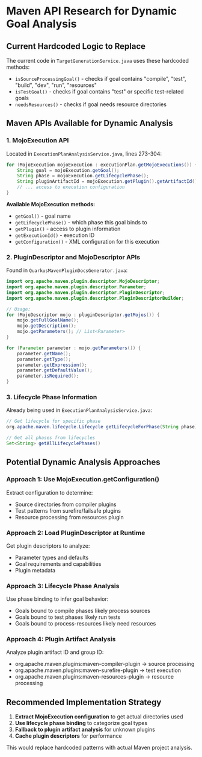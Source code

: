 # Maven API Research for Dynamic Goal Analysis

## Current Hardcoded Logic to Replace

The current code in `TargetGenerationService.java` uses these hardcoded methods:
- `isSourceProcessingGoal()` - checks if goal contains "compile", "test", "build", "dev", "run", "resources"
- `isTestGoal()` - checks if goal contains "test" or specific test-related goals
- `needsResources()` - checks if goal needs resource directories

## Maven APIs Available for Dynamic Analysis

### 1. MojoExecution API
Located in `ExecutionPlanAnalysisService.java`, lines 273-304:
```java
for (MojoExecution mojoExecution : executionPlan.getMojoExecutions()) {
    String goal = mojoExecution.getGoal();
    String phase = mojoExecution.getLifecyclePhase();
    String pluginArtifactId = mojoExecution.getPlugin().getArtifactId();
    // ... access to execution configuration
}
```

**Available MojoExecution methods:**
- `getGoal()` - goal name
- `getLifecyclePhase()` - which phase this goal binds to
- `getPlugin()` - access to plugin information
- `getExecutionId()` - execution ID
- `getConfiguration()` - XML configuration for this execution

### 2. PluginDescriptor and MojoDescriptor APIs
Found in `QuarkusMavenPluginDocsGenerator.java`:
```java
import org.apache.maven.plugin.descriptor.MojoDescriptor;
import org.apache.maven.plugin.descriptor.Parameter;
import org.apache.maven.plugin.descriptor.PluginDescriptor;
import org.apache.maven.plugin.descriptor.PluginDescriptorBuilder;

// Usage:
for (MojoDescriptor mojo : pluginDescriptor.getMojos()) {
    mojo.getFullGoalName();
    mojo.getDescription();
    mojo.getParameters(); // List<Parameter>
}

for (Parameter parameter : mojo.getParameters()) {
    parameter.getName();
    parameter.getType();
    parameter.getExpression();
    parameter.getDefaultValue();
    parameter.isRequired();
}
```

### 3. Lifecycle Phase Information
Already being used in `ExecutionPlanAnalysisService.java`:
```java
// Get lifecycle for specific phase
org.apache.maven.lifecycle.Lifecycle getLifecycleForPhase(String phase)

// Get all phases from lifecycles
Set<String> getAllLifecyclePhases()
```

## Potential Dynamic Analysis Approaches

### Approach 1: Use MojoExecution.getConfiguration()
Extract configuration to determine:
- Source directories from compiler plugins
- Test patterns from surefire/failsafe plugins  
- Resource processing from resources plugin

### Approach 2: Load PluginDescriptor at Runtime
Get plugin descriptors to analyze:
- Parameter types and defaults
- Goal requirements and capabilities
- Plugin metadata

### Approach 3: Lifecycle Phase Analysis
Use phase binding to infer goal behavior:
- Goals bound to compile phases likely process sources
- Goals bound to test phases likely run tests
- Goals bound to process-resources likely need resources

### Approach 4: Plugin Artifact Analysis
Analyze plugin artifact ID and group ID:
- org.apache.maven.plugins:maven-compiler-plugin -> source processing
- org.apache.maven.plugins:maven-surefire-plugin -> test execution
- org.apache.maven.plugins:maven-resources-plugin -> resource processing

## Recommended Implementation Strategy

1. **Extract MojoExecution configuration** to get actual directories used
2. **Use lifecycle phase binding** to categorize goal types
3. **Fallback to plugin artifact analysis** for unknown plugins
4. **Cache plugin descriptors** for performance

This would replace hardcoded patterns with actual Maven project analysis.